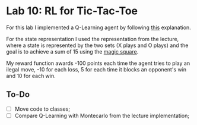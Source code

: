 # Lab 10: RL for Tic-Tac-Toe

For this lab I implemented a Q-Learning agent by following [this](https://huggingface.co/learn/deep-rl-course/unit2/q-learning) explanation.

For the state representation I used the representation from the lecture, where a state is represented by the two sets (X plays and O plays) and the goal is to achieve a sum of 15 using the [magic square](https://en.wikipedia.org/wiki/Magic_square).

My reward function awards -100 points each time the agent tries to play an ilegal move, -10 for each loss, 5 for each time it blocks an opponent's win and 10 for each win.

## To-Do

- [ ] Move code to classes;
- [ ] Compare Q-Learning with Montecarlo from the lecture implementation;
